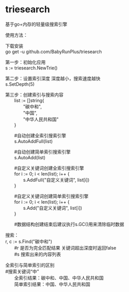 # triesearch
基于go+内存的轻量级搜索引擎

使用方法：

下载安装  
go get -u github.com/BabyRunPlus/triesearch

第一步：初始化应用  
s := triesearch.NewTrie()

第二步：设置索引深度 深度越小，搜索速度越快  
s.SetDepth(5)

第三步：创建索引与搜索内容  
&emsp;&emsp;list := []string{  
&emsp;&emsp;&emsp;&emsp;"碳中和",  
&emsp;&emsp;&emsp;&emsp;"中国",  
&emsp;&emsp;&emsp;&emsp;"中华人民共和国"  
&emsp;&emsp;}  

&emsp;&emsp;#自动创建全索引搜索引擎  
&emsp;&emsp;s.AutoAddFull(list)   

&emsp;&emsp;#自动创建简单索引搜索引擎  
&emsp;&emsp;s.AutoAdd(list)

&emsp;&emsp;#自定义关键词创建全索引搜索引擎  
&emsp;&emsp;for i := 0; i < len(list); i++ {  
&emsp;&emsp;&emsp;&emsp;s.AddFull("自定义关键词", list[i])  
&emsp;&emsp;}

&emsp;&emsp;#自定义关键词创建简单索引搜索引擎  
&emsp;&emsp;for i := 0; i < len(list); i++ {  
&emsp;&emsp;&emsp;&emsp;s.Add("自定义关键词", list[i])  
&emsp;&emsp;}  

&emsp;&emsp;#数据结构创建结束后建议执行s.GC()用来清除临时数据

搜索：  
r, c := s.Find("碳中和")  
&emsp;&emsp;#r 是否为完全匹配结果 关键词超出深度时返回false  
&emsp;&emsp;#s 搜索出来的内容列表  

全索引与简单索引的区别  
#搜索关键词“中”   
&emsp;&emsp;全索引结果：碳中和、中国、中华人民共和国  
&emsp;&emsp;简单索引结果：中国、中华人民共和国  